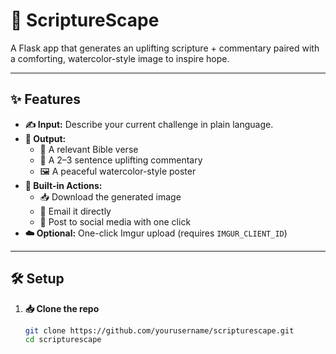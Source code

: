 # 📜 ScriptureScape

A Flask app that generates an uplifting scripture + commentary paired with a comforting, watercolor-style image to inspire hope.

---

## ✨ Features

- **✍️ Input:** Describe your current challenge in plain language.  
- **🎨 Output:**  
  - 📖 A relevant Bible verse   
  - 💬 A 2–3 sentence uplifting commentary  
  - 🖼️ A peaceful watercolor-style poster   
- **🚀 Built-in Actions:**  
  - 📥 Download the generated image  
  - 📧 Email it directly  
  - 📱 Post to social media with one click  
- **☁️ Optional:** One-click Imgur upload (requires `IMGUR_CLIENT_ID`)

---

## 🛠️ Setup

1. **📥 Clone the repo**  
   ```bash
   git clone https://github.com/yourusername/scripturescape.git
   cd scripturescape
